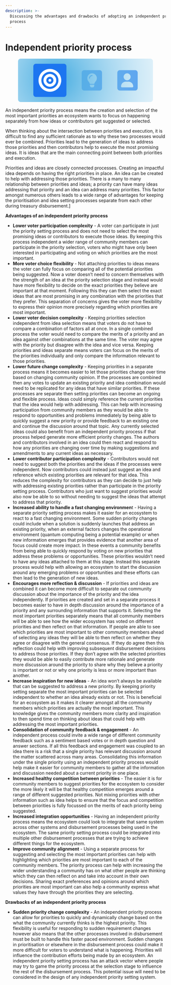 ```yaml
---
description: >-
  Discussing the advantages and drawbacks of adopting an independent priority
  process
---
```


# Independent priority process

<figure><img src="../.gitbook/assets/independent-priorities-process.png" alt=""><figcaption></figcaption></figure>

An independent priority process means the creation and selection of the most important priorities an ecosystem wants to focus on happening separately from how ideas or contributors get suggested or selected.

When thinking about the intersection between priorities and execution, it is difficult to find any sufficient rationale as to why these two processes would ever be combined. Priorities lead to the generation of ideas to address those priorities and then contributors help to execute the most promising ideas. It is ideas that are the main connecting point between both priorities and execution.

Priorities and ideas are closely connected processes. Creating an impactful idea depends on having the right priorities in place. An idea can be created to help with addressing those priorities. There is a many to many relationship between priorities and ideas; a priority can have many ideas addressing that priority and an idea can address many priorities. This factor amongst numerous others leads to a wide range of advantages for keeping the prioritisation and idea setting processes separate from each other during treasury disbursement.]



**Advantages of an independent priority process**

* **Lower voter participation complexity** - A voter can participate in just the priority setting process and does not need to select the most promising ideas or contributors to execute those ideas. By keeping this process independent a wider range of community members can participate in the priority selection, voters who might have only been interested in participating and voting on which priorities are the most important.
* **More voter choice flexibility** - Not attaching priorities to ideas means the voter can fully focus on comparing all of the potential priorities being suggested. Now a voter doesn’t need to concern themselves with the strength of an idea at the priority selection stage and instead would have more flexibility to decide on the exact priorities they believe are important at that moment. Following this they can then select the exact ideas that are most promising in any combination with the priorities that they prefer. This separation of concerns gives the voter more flexibility to express their opinion more precisely regarding which priorities are most important.
* **Lower voter decision complexity** - Keeping priorities selection independent from idea selection means that voters do not have to compare a combination of factors all at once. In a single combined process the voter would need to compare the merits of a priority and an idea against other combinations at the same time. The voter may agree with the priority but disagree with the idea and vice versa. Keeping priorities and ideas separate means voters can focus on the merits of the priorities individually and only compare the information relevant to those priorities.
* **Lower future change complexity** - Keeping priorities in a separate process means it becomes easier to let those priorities change over time based on changing community opinion. If the processes are combined then any votes to update an existing priority and idea combination would need to be replicated for any ideas that have similar priorities. If these processes are separate then setting priorities can become an ongoing and flexible process. Ideas could simply reference the current priorities that the idea would help with addressing. This can help with increasing participation from community members as they would be able to respond to opportunities and problems immediately by being able to quickly suggest a new priority or provide feedback to an existing one and continue the discussion around that topic. Any currently selected ideas could also benefit from an independent priority process if that process helped generate more efficient priority changes. The authors and contributors involved in an idea could then react and respond to how any priorities are changing over time by making suggestions and amendments to any current ideas as necessary.
* **Lower contributor participation complexity** - Contributors would not need to suggest both the priorities and the ideas if the processes were independent. Now contributors could instead just suggest an idea and reference which existing priorities are relevant for that idea. This reduces the complexity for contributors as they can decide to just help with addressing existing priorities rather than participate in the priority setting process. Contributors who just want to suggest priorities would also now be able to so without needing to suggest the ideas that attempt to address that priority.
* **Increased ability to handle a fast changing environmen**t - Having a separate priority setting process makes it easier for an ecosystem to react to a fast changing environment. Some sudden priority changes could include when a solution is suddenly launches that address an existing priority, when an external factors changes the operational environment (quantum computing being a potential example) or when new information emerges that provides evidence that another area of focus could create more impact. In these events a community benefits from being able to quickly respond by voting on new priorities that address these problems or opportunities. These priorities wouldn’t need to have any ideas attached to them at this stage. Instead this separate process would help with allowing an ecosystem to start the discussion around any emerging problems or opportunities and these efforts can then lead to the generation of new ideas.
* **Encourages more reflection & discussion** - If priorities and ideas are combined it can become more difficult to separate out community discussion about the importance of the priority and the idea independently. If priorities are created and set in a separate process it becomes easier to have in depth discussion around the importance of a priority and any surrounding information that supports it. Selecting the most important priorities separately means that all community members will be able to see how the wider ecosystem has voted on different priorities and then reflect on that information. If people are able to see which priorities are most important to other community members ahead of selecting any ideas they will be able to then reflect on whether they agree or disagree with the general consensus. If they do agree then this reflection could help with improving subsequent disbursement decisions to address those priorities. If they don’t agree with the selected priorities they would be able to easily contribute more rationale and generate more discussion around the priority to share why they believe a priority is important or not or why one priority is less or more important than another.
* **Increase inspiration for new ideas** - An idea won’t always be available that can be suggested to address a new priority. By keeping priority setting separate the most important priorities can be selected independent to whether an idea already exists or not. This is beneficial for an ecosystem as it makes it clearer amongst all the community members which priorities are actually the most important. This knowledge gives the community members more clarity and inspiration to then spend time on thinking about ideas that could help with addressing the most important priorities.
* **Consolidation of community feedback & engagement** - An independent process could invite a wide range of different community feedback such as a sentiment based votes or in depth question and answer sections. If all this feedback and engagement was coupled to an idea there is a risk that a single priority has relevant discussion around the matter scattered across many areas. Consolidating this information under the single priority using an independent priority process would help make it easier for community members to gather all the information and discussion needed about a current priority in one place.
* **Increased healthy competition between priorities** - The easier it is for community members to suggest priorities for the ecosystem to consider the more likely it will be that healthy competition emerges around a range of different suggested priorities. Not mixing priorities with other information such as idea helps to ensure that the focus and competition between priorities is fully focussed on the merits of each priority being suggested.
* **Increased integration opportunities** - Having an independent priority process means the ecosystem could look to integrate that same system across other systems and disbursement processes being used in the ecosystem. The same priority setting process could be integrated into multiple other disbursement processes that are trying to achieve different things for the ecosystem.
* **Improve community alignment** - Using a separate process for suggesting and selecting the most important priorities can help with highlighting which priorities are most important to each of the community members. The priority process can help with increasing the wider understanding a community has on what other people are thinking which they can then reflect on and take into account in their own decisions. Sharing exact preferences and opinions around which priorities are most important can also help a community express what values they have through the priorities they are selecting.



**Drawbacks of an independent priority process**

* **Sudden priority change complexity** - An independent priority process can allow for priorities to quickly and dynamically change based on the what the community currently thinks is the highest priority. This flexibility is useful for responding to sudden requirement changes however also means that the other processes involved in disbursement must be built to handle this faster paced environment. Sudden changes in prioritisation or elsewhere in the disbursement process could make it more difficult for voters to understand what is happening. Priorities will influence the contribution efforts being made by an ecosystem. An independent priority setting process has an attack vector where people may try to game the priority process at the selection stage to influence the rest of the disbursement process. This potential issue will need to be considered in the design of any independent priority setting system.
